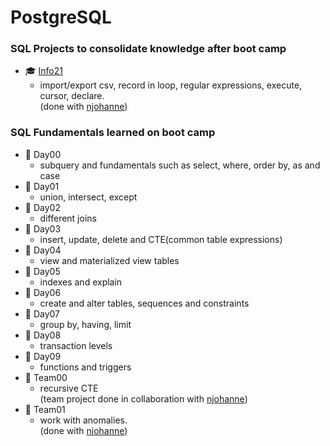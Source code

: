 # PostgreSQL

### SQL Projects to consolidate knowledge after boot camp
- :mortar_board: [Info21](https://github.com/sinyana383/Info21)
  - import/export csv, record in loop, regular expressions, execute, cursor, declare.   
  (done with [njohanne](https://github.com/njohanne))

### SQL Fundamentals learned on boot camp

- :file_folder: Day00
  - subquery and fundamentals such as select, where, order by, as and case
- :file_folder: Day01
  -  union, intersect, except
- :file_folder: Day02
  -  different joins
- :file_folder: Day03
  -  insert, update, delete and CTE(common table expressions)
- :file_folder: Day04
  - view and materialized view tables
- :file_folder: Day05
  - indexes and explain
- :file_folder: Day06
  - create and alter tables, sequences and constraints
- :file_folder: Day07
  - group by, having, limit
- :file_folder: Day08
  - transaction levels
- :file_folder: Day09
  - functions and triggers
- :file_folder: Team00
  - recursive CTE    
  (team project done in collaboration with [njohanne](https://github.com/njohanne))
- :file_folder: Team01
  - work with anomalies.    
  (done with [njohanne](https://github.com/njohanne))
